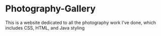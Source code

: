 # Photography-Gallery
This is a website dedicated to all the photography work I've done, which includes CSS, HTML, and Java styling
